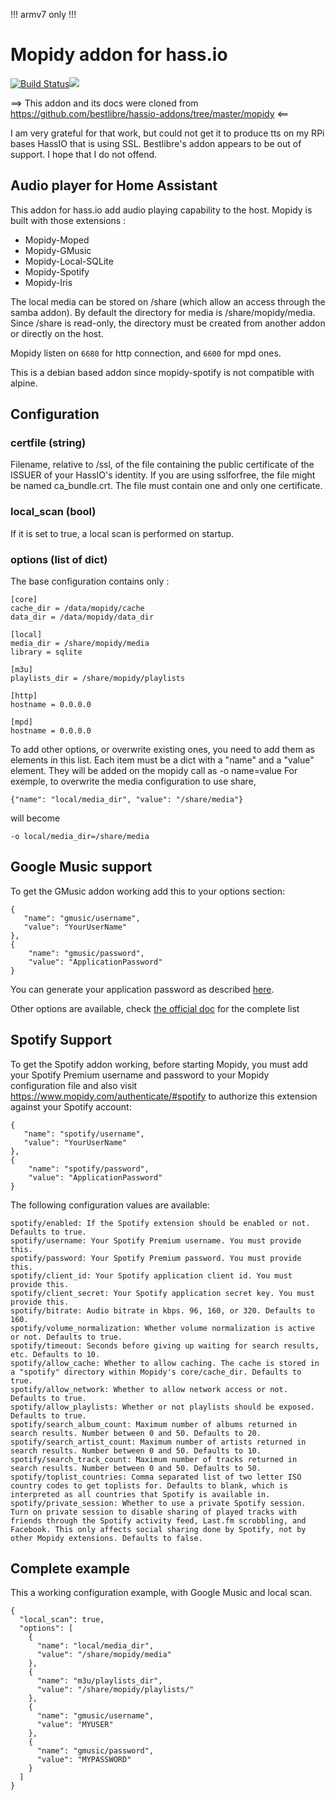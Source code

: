 

!!!  armv7 only  !!!

# Mopidy addon for hass.io

[![Build Status](https://travis-ci.org/kentloving/hassio-addons.svg?branch=master)](https://travis-ci.org/kentloving/hassio-addons)[![](https://images.microbadger.com/badges/version/kloving/mopidy-armv7.svg)](https://microbadger.com/images/kloving/mopidy-armv7 "Get your own version badge on microbadger.com")

==> This addon and its docs were cloned from https://github.com/bestlibre/hassio-addons/tree/master/mopidy <==

I am very grateful for that work, but could not get it to produce tts on my RPi bases HassIO that is using SSL. Bestlibre's addon appears to be out of support. I hope that I do not offend.

## Audio player for Home Assistant

This addon for hass.io add audio playing capability to the host.
Mopidy is built with those extensions :

- Mopidy-Moped
- Mopidy-GMusic
- Mopidy-Local-SQLite
- Mopidy-Spotify
- Mopidy-Iris

The local media can be stored on /share (which allow an access through the samba addon). By default the directory for media is /share/mopidy/media. Since /share is read-only, the directory must be created from another addon or directly on the host.

Mopidy listen on `6680` for http connection, and `6600` for mpd ones.

This is a debian based addon since mopidy-spotify is not compatible with alpine.

## Configuration
### certfile (string)
Filename, relative to /ssl, of the file containing the public certificate of the ISSUER of your HassIO's identity. If you are using sslforfree, the file might be named ca_bundle.crt. The file must contain one and only one certificate.

### local_scan (bool)
If it is set to true, a local scan is performed on startup.

### options (list of dict)

The base configuration contains only :
````
[core]
cache_dir = /data/mopidy/cache
data_dir = /data/mopidy/data_dir

[local]
media_dir = /share/mopidy/media
library = sqlite

[m3u]
playlists_dir = /share/mopidy/playlists

[http]
hostname = 0.0.0.0

[mpd]
hostname = 0.0.0.0

````

To add other options, or overwrite existing ones, you need to add them as elements in this list. Each item must be a dict with a "name" and a "value" element.
They will be added on the mopidy call as -o name=value
For exemple, to overwrite the media configuration to use share,
````
{"name": "local/media_dir", "value": "/share/media"}
````
will become
````
-o local/media_dir=/share/media
````

## Google Music support
To get the GMusic addon working add this to your options section:
````
{
   "name": "gmusic/username",
   "value": "YourUserName"
},
{
	"name": "gmusic/password",
	"value": "ApplicationPassword"
}
````

You can generate your application password as described [here](https://support.google.com/accounts/answer/185833?hl=en).

Other options are available, check [the official doc](https://github.com/mopidy/mopidy-gmusic#configuration) for the complete list

## Spotify Support
To get the Spotify addon working, before starting Mopidy, you must add your Spotify Premium username and password to your Mopidy configuration file and also visit https://www.mopidy.com/authenticate/#spotify to authorize this extension against your Spotify account:
````
{
   "name": "spotify/username",
   "value": "YourUserName"
},
{
	"name": "spotify/password",
	"value": "ApplicationPassword"
}
````
The following configuration values are available:
````
spotify/enabled: If the Spotify extension should be enabled or not. Defaults to true.
spotify/username: Your Spotify Premium username. You must provide this.
spotify/password: Your Spotify Premium password. You must provide this.
spotify/client_id: Your Spotify application client id. You must provide this.
spotify/client_secret: Your Spotify application secret key. You must provide this.
spotify/bitrate: Audio bitrate in kbps. 96, 160, or 320. Defaults to 160.
spotify/volume_normalization: Whether volume normalization is active or not. Defaults to true.
spotify/timeout: Seconds before giving up waiting for search results, etc. Defaults to 10.
spotify/allow_cache: Whether to allow caching. The cache is stored in a "spotify" directory within Mopidy's core/cache_dir. Defaults to true.
spotify/allow_network: Whether to allow network access or not. Defaults to true.
spotify/allow_playlists: Whether or not playlists should be exposed. Defaults to true.
spotify/search_album_count: Maximum number of albums returned in search results. Number between 0 and 50. Defaults to 20.
spotify/search_artist_count: Maximum number of artists returned in search results. Number between 0 and 50. Defaults to 10.
spotify/search_track_count: Maximum number of tracks returned in search results. Number between 0 and 50. Defaults to 50.
spotify/toplist_countries: Comma separated list of two letter ISO country codes to get toplists for. Defaults to blank, which is interpreted as all countries that Spotify is available in.
spotify/private_session: Whether to use a private Spotify session. Turn on private session to disable sharing of played tracks with friends through the Spotify activity feed, Last.fm scrobbling, and Facebook. This only affects social sharing done by Spotify, not by other Mopidy extensions. Defaults to false.
````

## Complete example
This a working configuration example, with Google Music and local scan.

````
{
  "local_scan": true,
  "options": [
    {
      "name": "local/media_dir",
      "value": "/share/mopidy/media"
    },
    {
      "name": "m3u/playlists_dir",
      "value": "/share/mopidy/playlists/"
    },
    {
      "name": "gmusic/username",
      "value": "MYUSER"
    },
    {
      "name": "gmusic/password",
      "value": "MYPASSWORD"
    }
  ]
}
````
